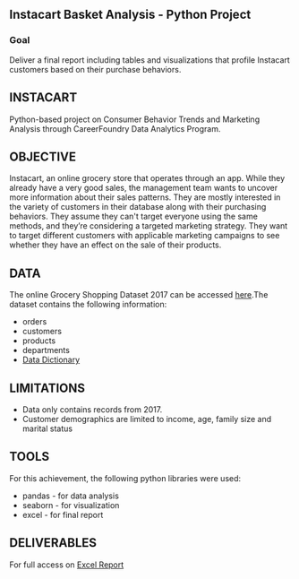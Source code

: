 ## Instacart Basket Analysis - Python Project 


### Goal
Deliver a final report including tables and visualizations that profile Instacart customers based on their purchase behaviors.

## INSTACART
Python-based project on Consumer Behavior Trends and Marketing Analysis through CareerFoundry Data Analytics Program.

## OBJECTIVE 
Instacart, an online grocery store that operates through an app. While they already have a very good sales, the management team wants to uncover more information about their sales patterns. They are mostly interested in the variety of customers in their database along with their purchasing behaviors. They assume they can't target everyone using the same methods, and they’re considering a targeted marketing strategy. They want to target different customers with applicable marketing campaigns to see whether they have an effect on the sale of their products. 

## DATA
The online Grocery Shopping Dataset 2017 can be accessed [here](https://gist.github.com/jeremystan/c3b39d947d9b88b3ccff3147dbcf6c6b).The dataset contains the following information: 
 * orders
 * customers
 * products
 * departments
 * [Data Dictionary](https://gist.github.com/jeremystan/c3b39d947d9b88b3ccff3147dbcf6c6b)

## LIMITATIONS
* Data only contains records from 2017.
* Customer demographics are limited to income, age, family size and marital status

## TOOLS
For this achievement, the following python libraries were used:
  * pandas - for data analysis
  * seaborn - for visualization
  * excel - for final report
 
 ## DELIVERABLES
  For full access on [Excel Report](https://github.com/Gpk-z/gkzildar.github.io/tree/main/Projects/A4_FIN~1.XLS)
